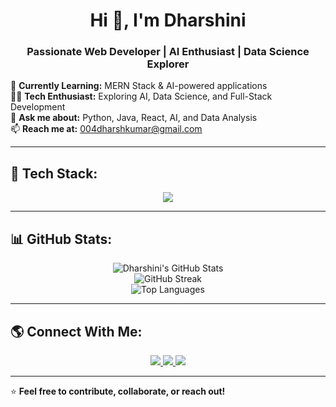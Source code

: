 <h1 align="center">Hi 👋, I'm Dharshini</h1>
<h3 align="center">Passionate Web Developer | AI Enthusiast | Data Science Explorer</h3>

🌱 **Currently Learning:** MERN Stack & AI-powered applications  
👩‍💻 **Tech Enthusiast:** Exploring AI, Data Science, and Full-Stack Development  
💬 **Ask me about:** Python, Java, React, AI, and Data Analysis  
📫 **Reach me at:** [004dharshkumar@gmail.com](mailto:004dharshkumar@gmail.com)  

---

## 🚀 Tech Stack:
<p align="center">
  <img src="https://skillicons.dev/icons?i=python,java,javascript,react,html,css,nodejs,mongodb,mysql,flask,aws,docker,git" />
</p>

---

## 📊 GitHub Stats:
<p align="center">
  <img src="https://github-readme-stats.vercel.app/api?username=dharshini2284&show_icons=true&theme=radical" alt="Dharshini's GitHub Stats" />
  <br>
  <img src="https://github-readme-streak-stats.herokuapp.com/?user=dharshini2284&theme=radical" alt="GitHub Streak" />
  <br>
  <img src="https://github-readme-stats.vercel.app/api/top-langs/?username=dharshini2284&layout=compact&theme=radical" alt="Top Languages" />
</p>

---

## 🌎 Connect With Me:
<p align="center">
  <a href="https://www.linkedin.com/in/YOUR-LINKEDIN-USERNAME/">
    <img src="https://img.shields.io/badge/LinkedIn-%230077B5.svg?style=for-the-badge&logo=linkedin&logoColor=white">
  </a>
  <a href="https://twitter.com/YOUR-TWITTER-HANDLE">
    <img src="https://img.shields.io/badge/Twitter-%231DA1F2.svg?style=for-the-badge&logo=twitter&logoColor=white">
  </a>
  <a href="https://github.com/dharshini2284">
    <img src="https://img.shields.io/badge/GitHub-%2312100E.svg?style=for-the-badge&logo=github&logoColor=white">
  </a>
</p>

---

⭐ **Feel free to contribute, collaborate, or reach out!**  
